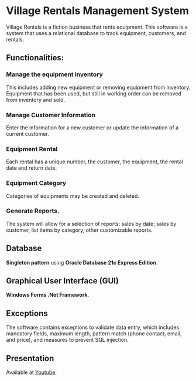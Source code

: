 # **Village Rentals Management System**

Village Rentals is a fiction business that rents equipment. This software is a system that uses a relational database to track equipment, customers, and rentals.


## **Functionalities:**

### Manage the equipment inventory
This includes adding new equipment or removing equipment from inventory. Equipment that has been used, but still in working order can be removed from inventory and sold.

### Manage Customer Information
Enter the information for a new customer or update the information of a current customer. 

### Equipment Rental
Each rental has a unique number, the customer, the equipment, the rental date and return date.

### Equipment Category
Categories of equipments may be created and deleted.

### Generate Reports.
The system will allow for a selection of reports: sales by date; sales by customer, list items by category, other customizable reports.


## **Database**
**Singleton pattern** using **Oracle Database 21c Express Edition**.


## **Graphical User Interface (GUI)**
**Windows Forms .Net Framework**.

## **Exceptions**
The software contains exceptions to validate data entry, which includes mandatory fields, maximum length, pattern match (phone contact, email, and price), and measures to prevent SQL injection.

## **Presentation**
Available at [Youtube](https://www.youtube.com/watch?v=IoRQFRCuad0).
